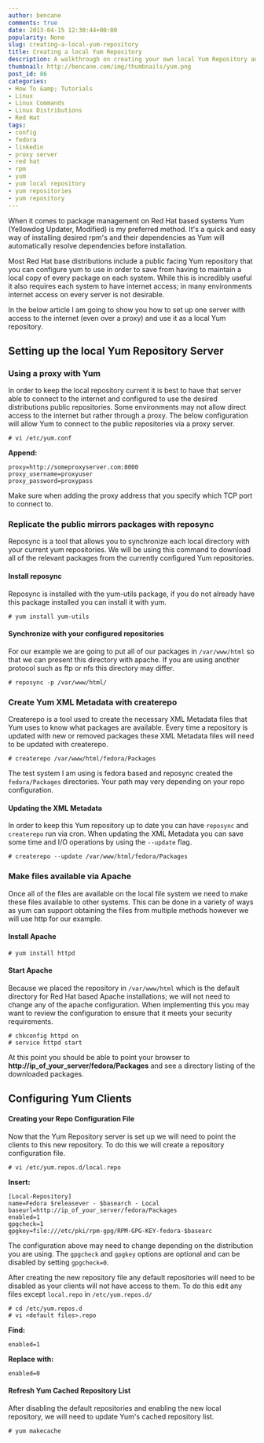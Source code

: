 ```yaml
---
author: bencane
comments: true
date: 2013-04-15 12:30:44+00:00
popularity: None
slug: creating-a-local-yum-repository
title: Creating a local Yum Repository
description: A walkthrough on creating your own local Yum Repository and keeping it synchronized automatically
thumbnail: http://bencane.com/img/thumbnails/yum.png
post_id: 86
categories:
- How To &amp; Tutorials
- Linux
- Linux Commands
- Linux Distributions
- Red Hat
tags:
- config
- fedora
- linkedin
- proxy server
- red hat
- rpm
- yum
- yum local repository
- yum repositories
- yum repository
---
```


When it comes to package management on Red Hat based systems Yum (Yellowdog Updater, Modified) is my preferred method. It's a quick and easy way of installing desired rpm's and their dependencies as Yum will automatically resolve dependencies before installation.

Most Red Hat base distributions include a public facing Yum repository that you can configure yum to use in order to save from having to maintain a local copy of every package on each system. While this is incredibly useful it also requires each system to have internet access; in many environments internet access on every server is not desirable.

In the below article I am going to show you how to set up one server with access to the internet (even over a proxy) and use it as a local Yum repository.

## Setting up the local Yum Repository Server

### Using a proxy with Yum

In order to keep the local repository current it is best to have that server able to connect to the internet and configured to use the desired distributions public repositories. Some environments may not allow direct access to the internet but rather through a proxy. The below configuration will allow Yum to connect to the public repositories via a proxy server.

    # vi /etc/yum.conf

**Append:**

    proxy=http://someproxyserver.com:8000
    proxy_username=proxyuser
    proxy_password=proxypass

Make sure when adding the proxy address that you specify which TCP port to connect to.

### Replicate the public mirrors packages with reposync

Reposync is a tool that allows you to synchronize each local directory with your current yum repositories. We will be using this command to download all of the relevant packages from the currently configured Yum repositories.

#### Install reposync

Reposync is installed with the yum-utils package, if you do not already have this package installed you can install it with yum.

    # yum install yum-utils

#### Synchronize with your configured repositories

For our example we are going to put all of our packages in `/var/www/html` so that we can present this directory with apache. If you are using another protocol such as ftp or nfs this directory may differ.

    # reposync -p /var/www/html/

### Create Yum XML Metadata with createrepo

Createrepo is a tool used to create the necessary XML Metadata files that Yum uses to know what packages are available. Every time a repository is updated with new or removed packages these XML Metadata files will need to be updated with createrepo.

    # createrepo /var/www/html/fedora/Packages

The test system I am using is fedora based and reposync created the `fedora/Packages` directories. Your path may very depending on your repo configuration.

#### Updating the XML Metadata

In order to keep this Yum repository up to date you can have `reposync` and `createrepo` run via cron. When updating the XML Metadata you can save some time and I/O operations by using the `--update` flag.

    # createrepo --update /var/www/html/fedora/Packages

### Make files available via Apache

Once all of the files are available on the local file system we need to make these files available to other systems. This can be done in a variety of ways as yum can support obtaining the files from multiple methods however we will use http for our example.

#### Install Apache

    # yum install httpd

#### Start Apache

Because we placed the repository in `/var/www/html` which is the default directory for Red Hat based Apache installations; we will not need to change any of the apache configuration. When implementing this you may want to review the configuration to ensure that it meets your security requirements.

    # chkconfig httpd on
    # service httpd start

At this point you should be able to point your browser to **http://ip_of_your_server/fedora/Packages** and see a directory listing of the downloaded packages.

## Configuring Yum Clients

#### Creating your Repo Configuration File

Now that the Yum Repository server is set up we will need to point the clients to this new repository. To do this we will create a repository configuration file.

    # vi /etc/yum.repos.d/local.repo

**Insert:**

    [Local-Repository]
    name=Fedora $releasever - $basearch - Local
    baseurl=http://ip_of_your_server/fedora/Packages
    enabled=1
    gpgcheck=1
    gpgkey=file:///etc/pki/rpm-gpg/RPM-GPG-KEY-fedora-$basearc

The configuration above may need to change depending on the distribution you are using. The `gpgcheck` and `gpgkey` options are optional and can be disabled by setting `gpgcheck=0`.

After creating the new repository file any default repositories will need to be disabled as your clients will not have access to them. To do this edit any files except `local.repo` in `/etc/yum.repos.d/`

    # cd /etc/yum.repos.d
    # vi <default files>.repo

**Find:**

    enabled=1

**Replace with:**

    enabled=0

#### Refresh Yum Cached Repository List

After disabling the default repositories and enabling the new local repository, we will need to update Yum's cached repository list.

    # yum makecache
